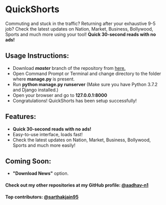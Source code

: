 # QuickShorts
Commuting and stuck in the traffic? Returning after your exhaustive 9-5 job? Check the latest updates on Nation, Market, Business, Bollywood, Sports and much more using your tool! **Quick 30-second reads with no ads!**

## Usage Instructions:
- Download **_master_** branch of the repository from [here.](https://github.com/aadhav-n1/TextCorrector/archive/master.zip)
- Open Command Prompt or Terminal and change directory to the folder where **manage.py** is present.
- Run **python manage.py runserver** (Make sure you have Python 3.7.2 and Django installed.)
- Open your browser and go to **127.0.0.1:8000**
- Congratulations! QuickShorts has been setup successfully!

## Features:
- **Quick 30-second reads with no ads!**
- Easy-to-use interface, loads fast! 
- Check the latest updates on Nation, Market, Business, Bollywood, Sports and much more easily!

## Coming Soon:
- **"Download News"** option.

#### Check out my other repositories at my GitHub profile: [@aadhav-n1](https://github.com/aadhav-n1)
#### Top contributors: [@sarthakjain95](https://github.com/sarthakjain95)
